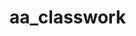 # aa_classwork

        













































































